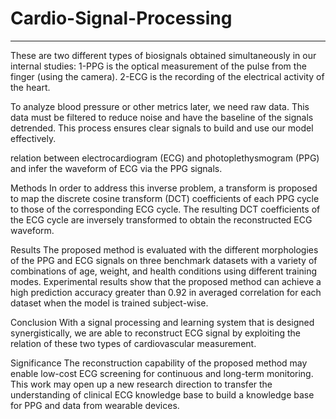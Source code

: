 # Cardio-Signal-Processing
----------------------
These are two different types of biosignals obtained simultaneously in our internal studies: 
1-PPG is the optical measurement of the pulse from the finger (using the camera).
2-ECG is the recording of the electrical activity of the heart. 

To analyze blood pressure or other metrics later, we need raw data. This data must be filtered to reduce noise and have the baseline of the signals detrended. This process ensures clear signals to build and use our model effectively.

relation between electrocardiogram (ECG) and photoplethysmogram (PPG) and infer the waveform of ECG via the PPG signals.

Methods In order to address this inverse problem, a transform is proposed to map the discrete cosine transform (DCT) coefficients of each PPG cycle to those of the corresponding ECG cycle. The resulting DCT coefficients of the ECG cycle are inversely transformed to obtain the reconstructed ECG waveform.

Results The proposed method is evaluated with the different morphologies of the PPG and ECG signals on three benchmark datasets with a variety of combinations of age, weight, and health conditions using different training modes. Experimental results show that the proposed method can achieve a high prediction accuracy greater than 0.92 in averaged correlation for each dataset when the model is trained subject-wise.

Conclusion With a signal processing and learning system that is designed synergistically, we are able to reconstruct ECG signal by exploiting the relation of these two types of cardiovascular measurement.

Significance The reconstruction capability of the proposed method may enable low-cost ECG screening for continuous and long-term monitoring. This work may open up a new research direction to transfer the understanding of clinical ECG knowledge base to build a knowledge base for PPG and data from wearable devices.

